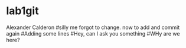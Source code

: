 # lab1git
Alexander Calderon
#silly me forgot to change. now to add and commit again 
#Adding some lines 
#Hey, can I ask you something
#WHy are we here?
